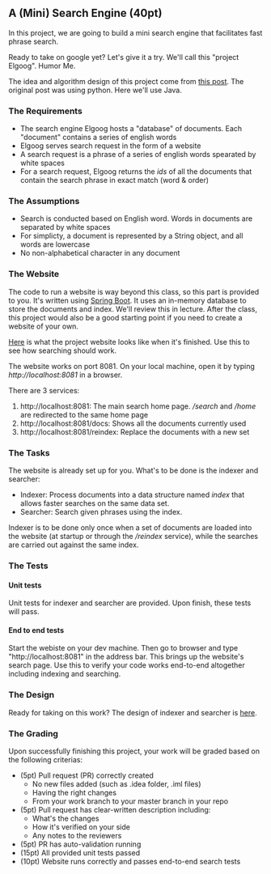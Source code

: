 ## A (Mini) Search Engine (40pt)

In this project, we are going to build a mini search engine that facilitates fast phrase search. 

Ready to take on google yet? Let's give it a try. We'll call this "project Elgoog". Humor Me.

The idea and algorithm design of this project come from [this post](http://www.ardendertat.com/2011/05/30/how-to-implement-a-search-engine-part-1-create-index/). The original post was using python. Here we'll use Java.

### The Requirements

- The search engine Elgoog hosts a "database" of documents. Each "document" contains a series of english words
- Elgoog serves search request in the form of a website
- A search request is a phrase of a series of english words spearated by white spaces
- For a search request, Elgoog returns the *ids* of all the documents that contain the search phrase in exact match (word & order)

### The Assumptions

- Search is conducted based on English word. Words in documents are separated by white spaces
- For simplicty, a document is represented by a String object, and all words are lowercase
- No non-alphabetical character in any document

### The Website

The code to run a website is way beyond this class, so this part is provided to you. It's written using [Spring Boot](https://spring.io/projects/spring-boot). It uses an in-memory database to store the documents and index. We'll review this in lecture. After the class, this project would also be a good starting point if you need to create a website of your own.

[Here](http://ec2-3-128-153-78.us-east-2.compute.amazonaws.com:8081/) is what the project website looks like when it's finished. Use this to see how searching should work.

The website works on port 8081. On your local machine, open it by typing *http://localhost:8081* in a browser.

There are 3 services:

1. http://localhost:8081: The main search home page. */search* and */home* are redirected to the same home page
2. http://localhost:8081/docs: Shows all the documents currently used
3. http://localhost:8081/reindex: Replace the documents with a new set

### The Tasks

The website is already set up for you. What's to be done is the indexer and searcher:

- Indexer: Process documents into a data structure named *index* that allows faster searches on the same data set.
- Searcher: Search given phrases using the index.

Indexer is to be done only once when a set of documents are loaded into the website (at startup or through the */reindex* service), while the searches are carried out against the same index. 

### The Tests

#### Unit tests

Unit tests for indexer and searcher are provided. Upon finish, these tests will pass.

#### End to end tests

Start the webiste on your dev machine. Then go to browser and type "http://localhost:8081" in the address bar. This brings up the website's search page. Use this to verify your code works end-to-end altogether including indexing and searching. 

### The Design

Ready for taking on this work? The design of indexer and searcher is [here](design.md).

### The Grading

Upon successfully finishing this project, your work will be graded based on the following criterias:

-  (5pt) Pull request (PR) correctly created
    - No new files added (such as .idea folder, .iml files)
    - Having the right changes
    - From your work branch to your master branch in your repo
-  (5pt) Pull request has clear-written description including:
    - What's the changes
    - How it's verified on your side
    - Any notes to the reviewers
- (5pt) PR has auto-validation running
- (15pt) All provided unit tests passed
- (10pt) Website runs correctly and passes end-to-end search tests
